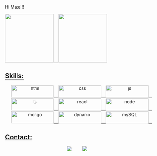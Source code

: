 Hi Mate!!!

 <div style="display: flex">
  <a href="https://github.com/raphael-caninde">
  <img height="160em" src="https://github-readme-stats.vercel.app/api?username=samsantosb&show_icons=true&theme=dark&include_all_commits=true&count_private=true"/>&nbsp;&nbsp;&nbsp;
  <img height="160em" src="https://github-readme-stats.vercel.app/api/top-langs/?username=samsantosb&layout=compact&langs_count=7&theme=dark"/>
 </div>
 
 <h2>Skills:</h2>
 
 <div align="center">
  <img  alt="html" height="40" width="140" src="https://img.shields.io/badge/HTML5-E34F26?style=for-the-badge&logo=html5&logoColor=white">&nbsp;&nbsp;&nbsp;
  <img  alt="css" height="40" width="140" src="https://img.shields.io/badge/CSS3-1572B6?style=for-the-badge&logo=css3&logoColor=white">&nbsp;&nbsp;&nbsp;
  <img  alt="js" height="40" width="140" src="https://img.shields.io/badge/JavaScript-F7DF1E?style=for-the-badge&logo=javascript&logoColor=black">&nbsp;&nbsp;&nbsp;
  <img  alt="ts" height="40" width="140" src="https://img.shields.io/badge/TypeScript-007ACC?style=for-the-badge&logo=typescript&logoColor=white">&nbsp;&nbsp;&nbsp;
  <img  alt="react" height="40" width="140" src="https://img.shields.io/badge/React-20232A?style=for-the-badge&logo=react&logoColor=61DAFB">&nbsp;&nbsp;&nbsp;
  <img  alt="node" height="40" width="140" src="https://img.shields.io/badge/Node.js-43853D?style=for-the-badge&logo=node.js&logoColor=white">&nbsp;&nbsp;&nbsp;
  <img  alt="mongo" height="40" width="140" src="https://img.shields.io/badge/MongoDB-4EA94B?style=for-the-badge&logo=mongodb&logoColor=white">&nbsp;&nbsp;&nbsp;
  <img  alt="dynamo" height="40" width="140" src="https://img.shields.io/badge/Node.js-43853D?style=for-the-badge&logo=node.js&logoColor=white">&nbsp;&nbsp;&nbsp;
 <img  alt="mySQL" height="40" width="140" src="https://img.shields.io/badge/MySQL-00000F?style=for-the-badge&logo=mysql&logoColor=white">&nbsp;&nbsp;&nbsp;

 
  
 </div>
 
 <h2>Contact:</h2>
 
<div align="center">
  <a href="mailto:samsantosb@outlook.com" target="_blank"><img src="https://img.shields.io/badge/Gmail-D14836?style=for-the-badge&logo=gmail&logoColor=white" target="_blank"></a>
  &nbsp;&nbsp;&nbsp;&nbsp;&nbsp;&nbsp;&nbsp;
  <a href="https://www.linkedin.com/in/samuel-santos-alves-8457b1171/" target="_blank"><img src="https://img.shields.io/badge/-LinkedIn-%230077B5?style=for-the-badge&logo=linkedin&logoColor=white alt="Linkedin"></a>
  &nbsp;&nbsp;&nbsp;&nbsp;&nbsp;&nbsp;&nbsp;
</div>  
   
 
